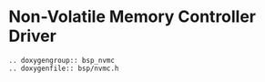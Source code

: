 Non-Volatile Memory Controller Driver
=====================================

```{eval-rst}
.. doxygengroup:: bsp_nvmc
.. doxygenfile:: bsp/nvmc.h
```
